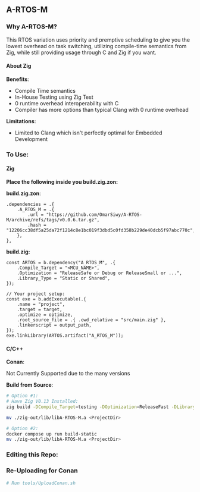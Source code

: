 ## A-RTOS-M

### Why A-RTOS-M?

This RTOS variation uses priority and premptive scheduling to give you the lowest overhead on task switching, utilizing compile-time semantics from Zig, while still providing usage through C and Zig if you want.

#### About Zig

**Benefits**:

- Compile Time semantics
- In-House Testing using Zig Test
- 0 runtime overhead interoperability with C
- Compiler has more options than typical Clang with 0 runtime overhead

**Limitations**:

- Limited to Clang which isn't perfectly optimal for Embedded Development

### To Use:

#### Zig

**Place the following inside you build.zig.zon:**

**build.zig.zon**:

```Zig
.dependencies = .{
    .A_RTOS_M = .{
        .url = "https://github.com/OmarSiwy/A-RTOS-M/archive/refs/tags/v0.0.6.tar.gz",
        .hash = "12206cc38df5a25da72f1214c8e1bc019f3dbd5c0fd358b229de40dcb5f97abc770c",
    },
},

```

**build.zig:**

```Zig
const ARTOS = b.dependency("A_RTOS_M", .{
    .Compile_Target = "<MCU_NAME>",
    .Optimization = "ReleaseSafe or Debug or ReleaseSmall or ...",
    .Library_Type = "Static or Shared",
});

// Your project setup:
const exe = b.addExecutable(.{
    .name = "project",
    .target = target,
    .optimize = optimize,
    .root_source_file = .{ .cwd_relative = "src/main.zig" },
    .linkerscript = output_path,
});
exe.linkLibrary(ARTOS.artifact("A_RTOS_M"));
```

#### C/C++

**Conan**:

Not Currently Supported due to the many versions

**Build from Source**:

```Bash
# Option #1:
# Have Zig V0.13 Installed:
zig build -DCompile_Target=testing -DOptimization=ReleaseFast -DLibrary_Type=Static

mv ./zig-out/lib/libA-RTOS-M.a <ProjectDir>

# Option #2:
docker compose up run build-static
mv ./zig-out/lib/libA-RTOS-M.a <ProjectDir>
```

### Editing this Repo:

### Re-Uploading for Conan

```Bash
# Run tools/UploadConan.sh
```
